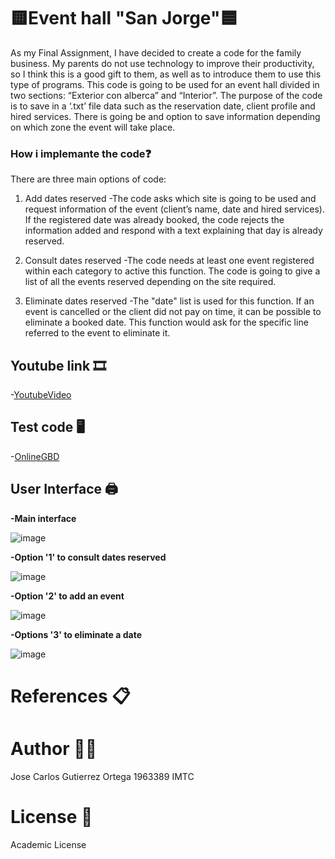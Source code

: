 #  🟨Event hall "San Jorge"🟦

As my Final Assignment, I have decided to create a code for the family business. My parents do not use technology to improve their productivity, so I think this is a good gift to them, as well as to introduce them to use this type of programs. 
This code is going to be used for an event hall divided in two sections: “Exterior con alberca” and “Interior”. The purpose of the code is to save in a ‘.txt’ file data such as the reservation date, client profile and hired services. There is going be and option to save information depending on which zone the event will take place.
 

### How i implemante the code❓

   There are three main options of code:
 
1. Add dates reserved
     -The code asks which site is going to be used and request information of the event (client’s name, date and hired services). If the registered date was already booked, the code rejects the information added and respond with a text explaining that day is already reserved.

2. Consult dates reserved
     -The code needs at least one event registered within each category to active this function. The code is going to give a list of all the events reserved depending on the site required.

3. Eliminate dates reserved
     -The "date" list is used for this function. If an event is cancelled or the client did not pay on time, it can be possible to eliminate a booked date. This function would ask for the specific line referred to the event to eliminate it. 

## Youtube link :film_strip:
-[YoutubeVideo](https://www.youtube.com/watch?v=YwSq-QLQoIo)

## Test code 🖥️
 -[OnlineGBD](https://onlinegdb.com/TGaqJMNMX)

## User Interface  🖨️

**-Main interface**

![image](https://user-images.githubusercontent.com/78566347/118746052-18871380-b81d-11eb-927b-207d51f4f18d.png)

**-Option '1' to consult dates reserved**

![image](https://user-images.githubusercontent.com/78566347/118755972-8805fe80-b82f-11eb-842a-c3206eb39913.png)



**-Option '2' to add an event**


  ![image](https://user-images.githubusercontent.com/78566347/118746187-5be18200-b81d-11eb-878b-cb3a27c99171.png)
  
  
  
**-Options '3' to eliminate a date**


  ![image](https://user-images.githubusercontent.com/78566347/118746234-74ea3300-b81d-11eb-8f2f-afa7737c37a1.png)



  
  # References 📋
  
  # Author 🙍‍♂️
  
  Jose Carlos Gutierrez Ortega 1963389 IMTC
  
  # License :receipt: 
  
  Academic License
